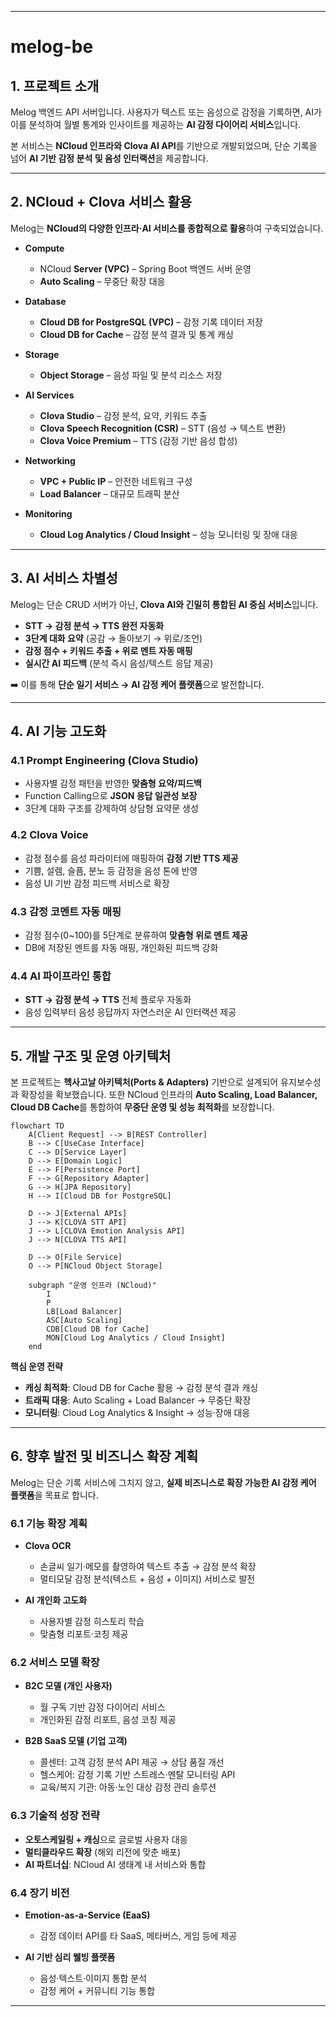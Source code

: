 
---

# melog-be

## 1. 프로젝트 소개

Melog 백엔드 API 서버입니다.
사용자가 텍스트 또는 음성으로 감정을 기록하면, AI가 이를 분석하여 월별 통계와 인사이트를 제공하는 **AI 감정 다이어리 서비스**입니다.

본 서비스는 **NCloud 인프라와 Clova AI API**를 기반으로 개발되었으며, 단순 기록을 넘어 **AI 기반 감정 분석 및 음성 인터랙션**을 제공합니다.

---

## 2. NCloud + Clova 서비스 활용

Melog는 **NCloud의 다양한 인프라·AI 서비스를 종합적으로 활용**하여 구축되었습니다.

* **Compute**

  * NCloud **Server (VPC)** – Spring Boot 백엔드 서버 운영
  * **Auto Scaling** – 무중단 확장 대응
* **Database**

  * **Cloud DB for PostgreSQL (VPC)** – 감정 기록 데이터 저장
  * **Cloud DB for Cache** – 감정 분석 결과 및 통계 캐싱
* **Storage**

  * **Object Storage** – 음성 파일 및 분석 리소스 저장
* **AI Services**

  * **Clova Studio** – 감정 분석, 요약, 키워드 추출
  * **Clova Speech Recognition (CSR)** – STT (음성 → 텍스트 변환)
  * **Clova Voice Premium** – TTS (감정 기반 음성 합성)
* **Networking**

  * **VPC + Public IP** – 안전한 네트워크 구성
  * **Load Balancer** – 대규모 트래픽 분산
* **Monitoring**

  * **Cloud Log Analytics / Cloud Insight** – 성능 모니터링 및 장애 대응

---

## 3. AI 서비스 차별성

Melog는 단순 CRUD 서버가 아닌, **Clova AI와 긴밀히 통합된 AI 중심 서비스**입니다.

* **STT → 감정 분석 → TTS 완전 자동화**
* **3단계 대화 요약** (공감 → 돌아보기 → 위로/조언)
* **감정 점수 + 키워드 추출 + 위로 멘트 자동 매핑**
* **실시간 AI 피드백** (분석 즉시 음성/텍스트 응답 제공)

➡️ 이를 통해 **단순 일기 서비스 → AI 감정 케어 플랫폼**으로 발전합니다.

---

## 4. AI 기능 고도화

### 4.1 Prompt Engineering (Clova Studio)

* 사용자별 감정 패턴을 반영한 **맞춤형 요약/피드백**
* Function Calling으로 **JSON 응답 일관성 보장**
* 3단계 대화 구조를 강제하여 상담형 요약문 생성

### 4.2 Clova Voice

* 감정 점수를 음성 파라미터에 매핑하여 **감정 기반 TTS 제공**
* 기쁨, 설렘, 슬픔, 분노 등 감정을 음성 톤에 반영
* 음성 UI 기반 감정 피드백 서비스로 확장

### 4.3 감정 코멘트 자동 매핑

* 감정 점수(0\~100)를 5단계로 분류하여 **맞춤형 위로 멘트 제공**
* DB에 저장된 멘트를 자동 매핑, 개인화된 피드백 강화

### 4.4 AI 파이프라인 통합

* **STT → 감정 분석 → TTS** 전체 플로우 자동화
* 음성 입력부터 음성 응답까지 자연스러운 AI 인터랙션 제공

---

## 5. 개발 구조 및 운영 아키텍처

본 프로젝트는 **헥사고날 아키텍처(Ports & Adapters)** 기반으로 설계되어 유지보수성과 확장성을 확보했습니다.
또한 NCloud 인프라의 **Auto Scaling, Load Balancer, Cloud DB Cache**를 통합하여 **무중단 운영 및 성능 최적화**를 보장합니다.

```mermaid
flowchart TD
    A[Client Request] --> B[REST Controller]
    B --> C[UseCase Interface]
    C --> D[Service Layer]
    D --> E[Domain Logic]
    E --> F[Persistence Port]
    F --> G[Repository Adapter]
    G --> H[JPA Repository]
    H --> I[Cloud DB for PostgreSQL]
    
    D --> J[External APIs]
    J --> K[CLOVA STT API]
    J --> L[CLOVA Emotion Analysis API]
    J --> N[CLOVA TTS API]
    
    D --> O[File Service]
    O --> P[NCloud Object Storage]
    
    subgraph "운영 인프라 (NCloud)"
        I
        P
        LB[Load Balancer]
        ASC[Auto Scaling]
        CDB[Cloud DB for Cache]
        MON[Cloud Log Analytics / Cloud Insight]
    end
```

**핵심 운영 전략**

* **캐싱 최적화**: Cloud DB for Cache 활용 → 감정 분석 결과 캐싱
* **트래픽 대응**: Auto Scaling + Load Balancer → 무중단 확장
* **모니터링**: Cloud Log Analytics & Insight → 성능·장애 대응

---

## 6. 향후 발전 및 비즈니스 확장 계획

Melog는 단순 기록 서비스에 그치지 않고, **실제 비즈니스로 확장 가능한 AI 감정 케어 플랫폼**을 목표로 합니다.

### 6.1 기능 확장 계획

* **Clova OCR**

  * 손글씨 일기·메모를 촬영하여 텍스트 추출 → 감정 분석 확장
  * 멀티모달 감정 분석(텍스트 + 음성 + 이미지) 서비스로 발전
* **AI 개인화 고도화**

  * 사용자별 감정 히스토리 학습
  * 맞춤형 리포트·코칭 제공

### 6.2 서비스 모델 확장

* **B2C 모델 (개인 사용자)**

  * 월 구독 기반 감정 다이어리 서비스
  * 개인화된 감정 리포트, 음성 코칭 제공
* **B2B SaaS 모델 (기업 고객)**

  * 콜센터: 고객 감정 분석 API 제공 → 상담 품질 개선
  * 헬스케어: 감정 기록 기반 스트레스·멘탈 모니터링 API
  * 교육/복지 기관: 아동·노인 대상 감정 관리 솔루션

### 6.3 기술적 성장 전략

* **오토스케일링 + 캐싱**으로 글로벌 사용자 대응
* **멀티클라우드 확장** (해외 리전에 맞춘 배포)
* **AI 파트너십**: NCloud AI 생태계 내 서비스와 통합

### 6.4 장기 비전

* **Emotion-as-a-Service (EaaS)**

  * 감정 데이터 API를 타 SaaS, 메타버스, 게임 등에 제공
* **AI 기반 심리 웰빙 플랫폼**

  * 음성·텍스트·이미지 통합 분석
  * 감정 케어 + 커뮤니티 기능 통합

---


